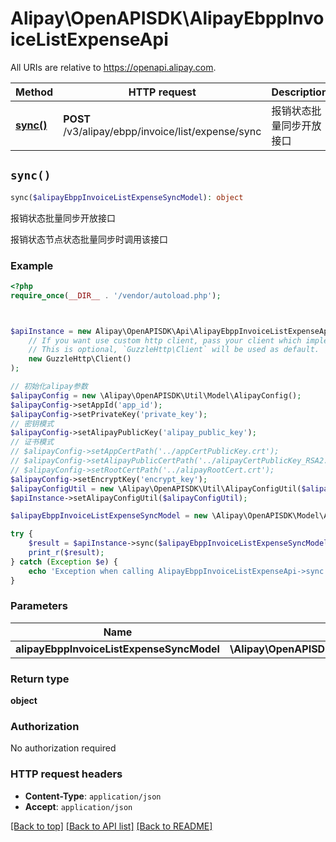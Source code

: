 # Alipay\OpenAPISDK\AlipayEbppInvoiceListExpenseApi

All URIs are relative to https://openapi.alipay.com.

Method | HTTP request | Description
------------- | ------------- | -------------
[**sync()**](AlipayEbppInvoiceListExpenseApi.md#sync) | **POST** /v3/alipay/ebpp/invoice/list/expense/sync | 报销状态批量同步开放接口


## `sync()`

```php
sync($alipayEbppInvoiceListExpenseSyncModel): object
```

报销状态批量同步开放接口

报销状态节点状态批量同步时调用该接口

### Example

```php
<?php
require_once(__DIR__ . '/vendor/autoload.php');



$apiInstance = new Alipay\OpenAPISDK\Api\AlipayEbppInvoiceListExpenseApi(
    // If you want use custom http client, pass your client which implements `GuzzleHttp\ClientInterface`.
    // This is optional, `GuzzleHttp\Client` will be used as default.
    new GuzzleHttp\Client()
);

// 初始化alipay参数
$alipayConfig = new \Alipay\OpenAPISDK\Util\Model\AlipayConfig();
$alipayConfig->setAppId('app_id');
$alipayConfig->setPrivateKey('private_key');
// 密钥模式
$alipayConfig->setAlipayPublicKey('alipay_public_key');
// 证书模式
// $alipayConfig->setAppCertPath('../appCertPublicKey.crt');
// $alipayConfig->setAlipayPublicCertPath('../alipayCertPublicKey_RSA2.crt');
// $alipayConfig->setRootCertPath('../alipayRootCert.crt');
$alipayConfig->setEncryptKey('encrypt_key');
$alipayConfigUtil = new \Alipay\OpenAPISDK\Util\AlipayConfigUtil($alipayConfig);
$apiInstance->setAlipayConfigUtil($alipayConfigUtil);

$alipayEbppInvoiceListExpenseSyncModel = new \Alipay\OpenAPISDK\Model\AlipayEbppInvoiceListExpenseSyncModel(); // \Alipay\OpenAPISDK\Model\AlipayEbppInvoiceListExpenseSyncModel

try {
    $result = $apiInstance->sync($alipayEbppInvoiceListExpenseSyncModel);
    print_r($result);
} catch (Exception $e) {
    echo 'Exception when calling AlipayEbppInvoiceListExpenseApi->sync: ', $e->getMessage(), PHP_EOL;
}
```

### Parameters

Name | Type | Description  | Notes
------------- | ------------- | ------------- | -------------
 **alipayEbppInvoiceListExpenseSyncModel** | **\Alipay\OpenAPISDK\Model\AlipayEbppInvoiceListExpenseSyncModel**|  | [optional]

### Return type

**object**

### Authorization

No authorization required

### HTTP request headers

- **Content-Type**: `application/json`
- **Accept**: `application/json`

[[Back to top]](#) [[Back to API list]](../../README.md#api-endpoints)
[[Back to README]](../../README.md)
